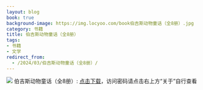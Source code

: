 ```yaml
---
layout: blog
book: true
background-image: https://img.locyoo.com/book伯吉斯动物童话（全8册）.jpg
category: 书籍
title: 伯吉斯动物童话（全8册）
tags:
- 书籍
- 文学
redirect_from:
  - /2024/03/伯吉斯动物童话（全8册）/
---
```

![](https://img.locyoo.com/book伯吉斯动物童话（全8册）.jpg)
伯吉斯动物童话（全8册）: <a name = "ref1" href="https://url18.ctfile.com/f/50983618-1418306294-808408?p=3619">点击下载</a>，访问密码请点击右上方“关于”自行查看